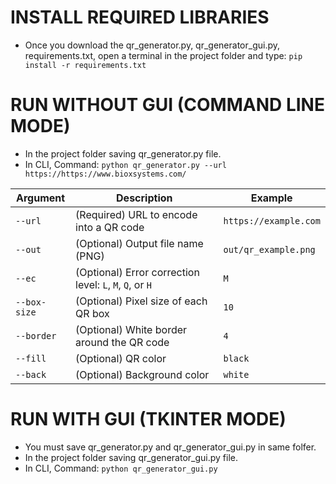 # INSTALL REQUIRED LIBRARIES
* Once you download the qr_generator.py, qr_generator_gui.py, requirements.txt, open a terminal in the project folder and type:
  `pip install -r requirements.txt`


# RUN WITHOUT GUI (COMMAND LINE MODE)
* In the project folder saving qr_generator.py file.
* In CLI, Command: `python qr_generator.py --url https://https://www.bioxsystems.com/`

| Argument     | Description                                              | Example               |
| ------------ | -------------------------------------------------------- | --------------------- |
| `--url`      | (Required) URL to encode into a QR code                  | `https://example.com` |
| `--out`      | (Optional) Output file name (PNG)                        | `out/qr_example.png`  |
| `--ec`       | (Optional) Error correction level: `L`, `M`, `Q`, or `H` | `M`                   |
| `--box-size` | (Optional) Pixel size of each QR box                     | `10`                  |
| `--border`   | (Optional) White border around the QR code               | `4`                   |
| `--fill`     | (Optional) QR color                                      | `black`               |
| `--back`     | (Optional) Background color                              | `white`               |

# RUN WITH GUI (TKINTER MODE)
* You must save qr_generator.py and qr_generator_gui.py in same folfer.
* In the project folder saving qr_generator_gui.py file.
* In CLI, Command: `python qr_generator_gui.py`
